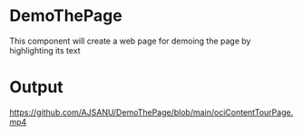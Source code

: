# DemoThePage
This component will create a web page for demoing the page by highlighting its text

# Output
https://github.com/AJSANU/DemoThePage/blob/main/ociContentTourPage.mp4
